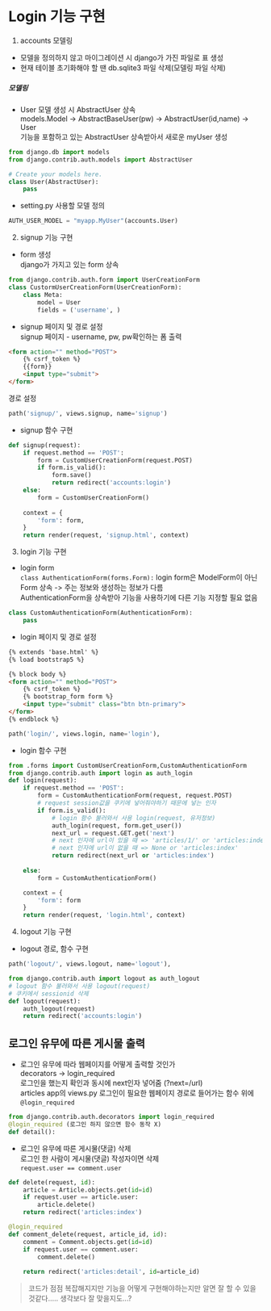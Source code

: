 # Login 기능 구현 
1. accounts 모델링
- 모델을 정의하지 않고 마이그레이션 시 django가 가진 파일로 표 생성 
- 현재 테이블 초기화해야 할 땐 db.sqlite3 파일 삭제(모델링 파일 삭제)
##### 모델링
- User 모델 생성 시 AbstractUser 상속   
models.Model -> AbstractBaseUser(pw) -> AbstractUser(id,name) -> User    
기능을 포함하고 있는 AbstractUser 상속받아서 새로운 myUser 생성   
```python
from django.db import models
from django.contrib.auth.models import AbstractUser

# Create your models here.
class User(AbstractUser):
    pass
```
- setting.py 사용할 모델 정의
```python
AUTH_USER_MODEL = "myapp.MyUser"(accounts.User)
```
2. signup 기능 구현

- form 생성   
django가 가지고 있는 form 상속
```python
from django.contrib.auth.form import UserCreationForm
class CustormUserCreationForm(UserCreationForm):
    class Meta:
        model = User
        fields = ('username', )
```
- signup 페이지 및 경로 설정   
signup 페이지 - username, pw, pw확인하는 폼 출력
```html
<form action="" method="POST">
    {% csrf_token %}
    {{form}}
    <input type="submit">
</form>
```
경로 설정   
```python
path('signup/', views.signup, name='signup')
```
- signup 함수 구현

```python
def signup(request):
    if request.method == 'POST':
        form = CustomUserCreationForm(request.POST)
        if form.is_valid():
            form.save()
            return redirect('accounts:login')
    else:
        form = CustomUserCreationForm()
    
    context = {
        'form': form,
    }
    return render(request, 'signup.html', context)
```

3. login 기능 구현
- login form    
`class AuthenticationForm(forms.Form):` login form은 ModelForm이 아닌 Form 상속 -> 주는 정보와 생성하는 정보가 다름    
AuthenticationForm을 상속받아 기능을 사용하기에 다른 기능 지정할 필요 없음   
```python
class CustomAuthenticationForm(AuthenticationForm):
    pass
```
- login 페이지 및 경로 설정   
```html
{% extends 'base.html' %}
{% load bootstrap5 %}

{% block body %}
<form action="" method="POST">
    {% csrf_token %}
    {% bootstrap_form form %}
    <input type="submit" class="btn btn-primary">
</form>
{% endblock %}
```
```python
path('login/', views.login, name='login'),
```
- login 함수 구현


```python
from .forms import CustomUserCreationForm,CustomAuthenticationForm
from django.contrib.auth import login as auth_login
def login(request):
    if request.method == 'POST':
        form = CustomAuthenticationForm(request, request.POST)
        # request session값을 쿠키에 넣어줘야하기 때문에 넣는 인자
        if form.is_valid():
            # login 함수 불러와서 사용 login(request, 유저정보)
            auth_login(request, form.get_user())
            next_url = request.GET.get('next')
            # next 인자에 url이 있을 때 => 'articles/1/' or 'articles:index'
            # next 인자에 url이 없을 때 => None or 'articles:index' 
            return redirect(next_url or 'articles:index')
    
    else:
        form = CustomAuthenticationForm()

    context = {
        'form': form
    }
    return render(request, 'login.html', context)
```

4. logout 기능 구현 
- logout 경로, 함수 구현
```python
path('logout/', views.logout, name='logout'),
```
```python
from django.contrib.auth import logout as auth_logout
# logout 함수 불러와서 사용 logout(request)
# 쿠키에서 sessionid 삭제
def logout(request):
    auth_logout(request)
    return redirect('accounts:login')
```

## 로그인 유무에 따른 게시물 출력
- 로그인 유무에 따라 웹페이지를 어떻게 출력할 것인가    
decorators -> login_required   
로그인을 했는지 확인과 동시에 next인자 넣어줌 (?next=/url)   
articles app의 views.py 로그인이 필요한 웹페이지 경로로 들어가는 함수 위에 `@login_required` 
```python
from django.contrib.auth.decorators import login_required
@login_required (로그인 하지 않으면 함수 동작 X)
def detail():
```

- 로그인 유무에 따른 게시물(댓글) 삭제   
로그인 한 사람이 게시물(댓글) 작성자이면 삭제    
`request.user == comment.user`
```python
def delete(request, id):
    article = Article.objects.get(id=id)
    if request.user == article.user:
        article.delete()
    return redirect('articles:index')

@login_required
def comment_delete(request, article_id, id):
    comment = Comment.objects.get(id=id)
    if request.user == comment.user:
        comment.delete()
    
    return redirect('articles:detail', id=article_id)

```

> 코드가 점점 복잡해지지만 기능을 어떻게 구현해야하는지만 알면 잘 할 수 있을 것같다..... 생각보다 잘 맞을지도...?
